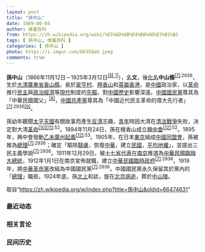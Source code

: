 ```yaml
---
layout: post
title: "孫中山"
date: 1989-06-04
author: 维基百科
from: https://zh.wikipedia.org/wiki/%E5%AD%AB%E4%B8%AD%E5%B1%B1
tags: [ 孫中山, 维基百科 ]
categories: [ 孫中山 ]
photo: https://i.imgur.com/Db35QaU.jpeg
comments: true
---
```

<div class="mw-parser-output"><div id="noteTA-b7edec38" class="noteTA"><div class="noteTA-group"><div data-noteta-group-source="module" data-noteta-group="People"></div></div><div class="noteTA-local"><div data-noteta-code="zh-cn:蒋介石; zh-hk:蔣介石; zh-tw:蔣中正"></div></div></div>

<p><b>孫中山</b>（1866年11月12日－1925年3月12日<span id="noteTag-cite_ref-sup"><sup id="cite_ref-7" class="reference"><a href="#cite_note-7">[註 1]</a></sup></span>），<a href="/wiki/%E6%9C%AC%E5%90%8D" title="本名">名</a><b>文</b>，後<a href="/wiki/%E5%8C%96%E5%90%8D" title="化名">化名</a><b>中山樵</b><sup id="cite_ref-海_8-0" class="reference"><a href="#cite_note-海-8">[7]</a></sup><sup class="reference" style="white-space:nowrap;">:2936</sup>，生於<a href="/wiki/%E5%A4%A7%E6%B8%85" class="mw-redirect" title="大清">大清</a><a href="/wiki/%E5%BB%A3%E6%9D%B1%E7%9C%81_(%E6%B8%85)" title="廣東省 (清)">廣東省</a><a href="/wiki/%E9%A6%99%E5%B1%B1%E7%B8%A3" title="香山縣">香山縣</a>，長於<a href="/wiki/%E7%BF%A0%E4%BA%A8%E6%9D%91" title="翠亨村">翠亨村</a>、<a href="/wiki/%E6%AA%80%E9%A6%99%E5%B1%B1" title="檀香山">檀香山</a>和<a href="/wiki/%E8%8B%B1%E5%B1%AC%E9%A6%99%E6%B8%AF" title="英屬香港">英屬香港</a>，是<a href="/wiki/%E4%B8%AD%E5%9C%8B" title="中國">中國</a>政治家，以<a href="/wiki/%E9%9D%A9%E5%91%BD" title="革命">革命</a>推行<a href="/wiki/%E6%B0%91%E4%B8%BB" title="民主">民主</a>與<a href="/wiki/%E6%94%BF%E6%B2%BB%E7%B6%93%E6%BF%9F" class="mw-redirect" title="政治經濟">政治經濟</a>等<a href="/wiki/%E7%8F%BE%E4%BB%A3" class="mw-redirect" title="現代">現代</a>制度的<a href="/wiki/%E5%85%88%E9%A9%B1" title="先驱">先驅</a>，對<a href="/wiki/%E4%B8%AD%E5%9C%8B%E6%AD%B7%E5%8F%B2" class="mw-redirect" title="中國歷史">中國歷史</a>影響深遠。<a href="/wiki/%E4%B8%AD%E5%9C%8B%E5%9C%8B%E6%B0%91%E9%BB%A8" title="中國國民黨">中國國民黨</a>尊其為「中華民國國父」<sup id="cite_ref-9" class="reference"><a href="#cite_note-9">[8]</a></sup>，<a href="/wiki/%E4%B8%AD%E5%9C%8B%E5%85%B1%E7%94%A2%E9%BB%A8" class="mw-redirect" title="中國共產黨">中國共產黨</a>尊其為「中國近代民主革命的偉大先行者」<sup id="cite_ref-海_8-1" class="reference"><a href="#cite_note-海-8">[7]</a></sup><sup class="reference" style="white-space:nowrap;">:2936</sup><sup id="cite_ref-10" class="reference"><a href="#cite_note-10">[9]</a></sup>。
</p><p>孫幼年聽聞<a href="/wiki/%E5%A4%AA%E5%B9%B3%E5%A4%A9%E5%9C%8B" class="mw-redirect" title="太平天國">太平天國</a>有關故事而產生<a href="/wiki/%E5%8F%8D%E6%B8%85" class="mw-redirect" title="反清">反清</a>志趣，<a href="/wiki/%E9%9D%92%E5%B9%B4" title="青年">青年</a>時因大清在<a href="/wiki/%E6%B8%85%E6%B3%95%E6%88%B0%E7%88%AD" class="mw-redirect" title="清法戰爭">清法戰爭</a>失败，决定對大清<a href="/wiki/%E9%9D%A9%E5%91%BD" title="革命">革命</a><sup id="cite_ref-11" class="reference"><a href="#cite_note-11">[10]</a></sup><sup id="cite_ref-師_12-0" class="reference"><a href="#cite_note-師-12">[11]</a></sup><sup class="reference" style="white-space:nowrap;">:52</sup>。1894年11月24日，孫在檀香山成立<a href="/wiki/%E8%88%88%E4%B8%AD%E6%9C%83" class="mw-redirect" title="興中會">興中會</a><sup id="cite_ref-孫中山全集_13-0" class="reference"><a href="#cite_note-孫中山全集-13">[12]</a></sup><sup class="reference" style="white-space:nowrap;">:52</sup>。1895年，興中會發動<a href="/wiki/%E4%B9%99%E6%9C%AA%E5%BB%A3%E5%B7%9E%E8%B5%B7%E7%BE%A9" title="乙未廣州起義">乙未廣州起義</a><sup id="cite_ref-孫中山全集_13-1" class="reference"><a href="#cite_note-孫中山全集-13">[12]</a></sup><sup class="reference" style="white-space:nowrap;">:53</sup>。1905年，在日本<a href="/wiki/%E6%9D%B1%E4%BA%AC%E9%83%BD" title="東京都">東京</a>組成<a href="/wiki/%E4%B8%AD%E5%9C%8B%E5%90%8C%E7%9B%9F%E6%9C%83" class="mw-redirect" title="中國同盟會">中國同盟會</a>，孫被推為<a href="/wiki/%E7%B8%BD%E7%90%86" class="mw-redirect" title="總理">總理</a><sup id="cite_ref-海_8-2" class="reference"><a href="#cite_note-海-8">[7]</a></sup><sup class="reference" style="white-space:nowrap;">:2936</sup>；確定「驅除<a href="/wiki/%E9%9F%83%E8%99%9C" title="韃虜">韃虜</a>，恢復<a href="/wiki/%E4%B8%AD%E8%8F%AF" class="mw-redirect" title="中華">中華</a>，建立<a href="/wiki/%E4%B8%AD%E8%8F%AF%E6%B0%91%E5%9C%8B" title="中華民國">民國</a>，<a href="/wiki/%E5%B9%B3%E5%9D%87%E5%9C%B0%E6%AC%8A" title="平均地權">平均地權</a>」，並提出三民主義學說<sup id="cite_ref-海_8-3" class="reference"><a href="#cite_note-海-8">[7]</a></sup><sup class="reference" style="white-space:nowrap;">:2936</sup>。1911年12月29日，被<a href="/wiki/%E5%8D%81%E4%B8%83%E7%9C%81" title="十七省">十七省</a><a href="/wiki/%E4%BB%A3%E8%A1%A8" class="mw-disambig" title="代表">代表</a>在<a href="/wiki/%E5%8D%97%E4%BA%AC" class="mw-redirect" title="南京">南京</a>推選為<a href="/wiki/%E4%B8%AD%E8%8F%AF%E6%B0%91%E5%9C%8B%E8%87%A8%E6%99%82%E5%A4%A7%E7%B8%BD%E7%B5%B1" class="mw-redirect" title="中華民國臨時大總統">中華民國臨時大總統</a>，1912年1月1日在南京宣佈就職，建立<a href="/wiki/%E4%B8%AD%E8%8F%AF%E6%B0%91%E5%9C%8B%E8%87%A8%E6%99%82%E6%94%BF%E5%BA%9C_(1912%E5%B9%B4%EF%BC%8D1913%E5%B9%B4)" title="中華民國臨時政府 (1912年－1913年)">中華民國臨時政府</a><sup id="cite_ref-海_8-4" class="reference"><a href="#cite_note-海-8">[7]</a></sup><sup class="reference" style="white-space:nowrap;">:2936</sup>。1919年，將<a href="/wiki/%E4%B8%AD%E8%8F%AF%E9%9D%A9%E5%91%BD%E9%BB%A8" title="中華革命黨">中華革命黨</a>改組為中國國民黨<sup id="cite_ref-海_8-5" class="reference"><a href="#cite_note-海-8">[7]</a></sup><sup class="reference" style="white-space:nowrap;">:2936</sup>。中國國民黨永久保留其於黨內的「<a href="/wiki/%E4%B8%AD%E5%9C%8B%E5%9C%8B%E6%B0%91%E9%BB%A8%E7%B8%BD%E7%90%86" class="mw-redirect" title="中國國民黨總理">總理</a>」職銜。1924年底，孫<a href="/wiki/%E5%8C%97%E4%B8%8A" class="mw-disambig" title="北上">北上</a>和談，旋在<a href="/wiki/%E5%8C%97%E4%BA%AC" class="mw-redirect" title="北京">北京</a><a href="/wiki/%E7%97%85%E9%80%9D" class="mw-redirect" title="病逝">病逝</a>，葬於<a href="/wiki/%E4%B8%AD%E5%B1%B1%E9%99%B5" title="中山陵">中山陵</a>。
</p>
</div><noscript><img src="//zh.wikipedia.org/wiki/Special:CentralAutoLogin/start?type=1x1" alt="" title="" width="1" height="1" style="border: none; position: absolute;"></noscript>
<div class="printfooter">取自“<a dir="ltr" href="https://zh.wikipedia.org/w/index.php?title=孫中山&amp;oldid=66474631">https://zh.wikipedia.org/w/index.php?title=孫中山&amp;oldid=66474631</a>”</div><div id="recent-news"><h3>最近动态</h3><ul></ul></div><div id="open-opinion"><h3>相关言论</h3><ul></ul></div><div id="mjls-record"><h3>民间历史</h3><ul></ul></div>